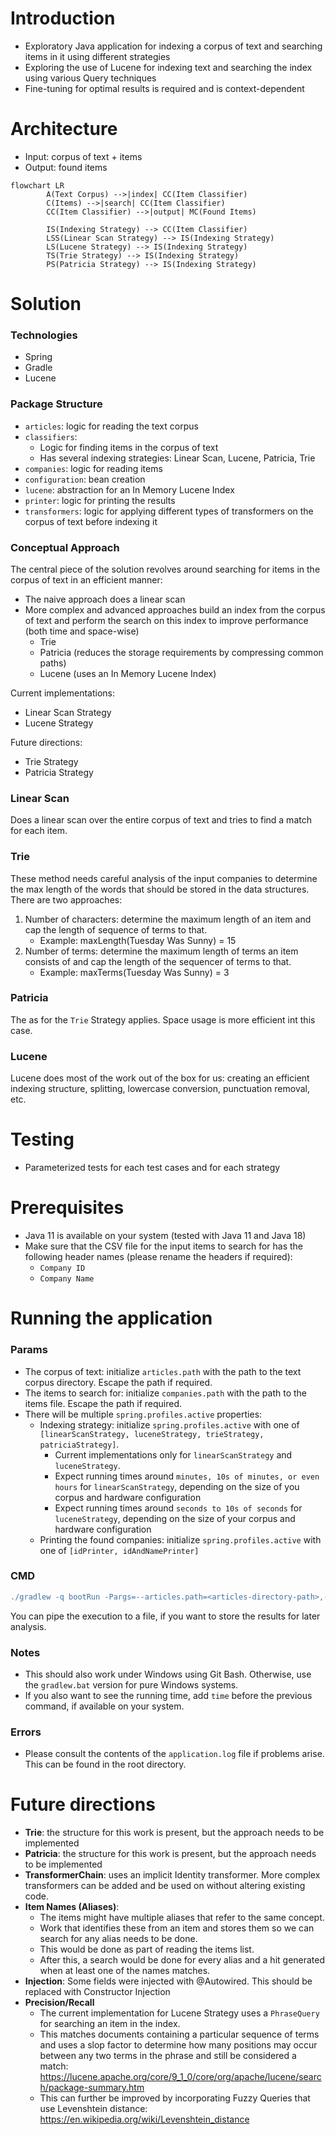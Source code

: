 # Introduction
- Exploratory Java application for indexing a corpus of text and searching items in it using different strategies
- Exploring the use of Lucene for indexing text and searching the index using various Query techniques
- Fine-tuning for optimal results is required and is context-dependent


# Architecture 

- Input: corpus of text + items
- Output: found items

```mermaid
flowchart LR
        A(Text Corpus) -->|index| CC(Item Classifier)
        C(Items) -->|search| CC(Item Classifier)
        CC(Item Classifier) -->|output| MC(Found Items)
    
        IS(Indexing Strategy) --> CC(Item Classifier)
        LSS(Linear Scan Strategy) --> IS(Indexing Strategy)
        LS(Lucene Strategy) --> IS(Indexing Strategy)
        TS(Trie Strategy) --> IS(Indexing Strategy)
        PS(Patricia Strategy) --> IS(Indexing Strategy)
```

# Solution
### Technologies
- Spring
- Gradle
- Lucene

### Package Structure
- `articles`: logic for reading the text corpus
- `classifiers`:
  - Logic for finding items in the corpus of text
  - Has several indexing strategies: Linear Scan, Lucene, Patricia, Trie
- `companies`: logic for reading items
- `configuration`: bean creation
- `lucene`: abstraction for an In Memory Lucene Index
- `printer`: logic for printing the results
- `transformers`: logic for applying different types of transformers on the corpus of text before indexing it

### Conceptual Approach
The central piece of the solution revolves around searching for items in the corpus of text in an efficient manner:
- The naive approach does a linear scan
- More complex and advanced approaches build an index from the corpus of text and perform the search on this index to improve performance (both time and space-wise)
  - Trie
  - Patricia (reduces the storage requirements by compressing common paths)
  - Lucene (uses an In Memory Lucene Index)

Current implementations:
- Linear Scan Strategy
- Lucene Strategy

Future directions:
- Trie Strategy
- Patricia Strategy

### Linear Scan
Does a linear scan over the entire corpus of text and tries to find a match for each item.

### Trie 
These method needs careful analysis of the input companies to determine the max length of the words that should be stored in the data structures. 
There are two approaches:
1. Number of characters: determine the maximum length of an item and cap the length of sequence of terms to that. 
   - Example: maxLength(Tuesday Was Sunny) = 15
2. Number of terms: determine the maximum length of terms an item consists of and cap the length of the sequencer of terms to that.
   - Example: maxTerms(Tuesday Was Sunny) = 3

### Patricia
The as for the `Trie` Strategy applies. Space usage is more efficient int this case.

### Lucene
Lucene does most of the work out of the box for us: creating an efficient indexing structure, splitting, lowercase conversion, punctuation removal, etc.
 
# Testing
- Parameterized tests for each test cases and for each strategy

# Prerequisites
- Java 11 is available on your system (tested with Java 11 and Java 18)
- Make sure that the CSV file for the input items to search for has the following header names (please rename the headers if required):
  - `Company ID`
  - `Company Name`

# Running the application

### Params
- The corpus of text: initialize `articles.path` with the path to the text corpus directory. Escape the path if required. 
- The items to search for: initialize `companies.path` with the path to the items file. Escape the path if required.
- There will be multiple `spring.profiles.active` properties:
  - Indexing strategy: initialize `spring.profiles.active` with one of `[linearScanStrategy, luceneStrategy, trieStrategy, patriciaStrategy]`. 
    - Current implementations only for `linearScanStrategy` and `luceneStrategy`.
    - Expect running times around `minutes, 10s of minutes, or even hours` for `linearScanStrategy`, depending on the size of you corpus and hardware configuration
    - Expect running times around `seconds to 10s of seconds` for `luceneStrategy`, depending on the size of your corpus and hardware configuration
  - Printing the found companies: initialize `spring.profiles.active` with one of `[idPrinter, idAndNamePrinter]`

### CMD

```groovy
./gradlew -q bootRun -Pargs=--articles.path=<articles-directory-path>,--companies.path=<companies-file-path>,--spring.profiles.active=luceneStrategy,--spring.profiles.active=idAndNamePrinter
```

You can pipe the execution to a file, if you want to store the results for later analysis.

### Notes
- This should also work under Windows using Git Bash. Otherwise, use the `gradlew.bat` version for pure Windows systems.
- If you also want to see the running time, add `time` before the previous command, if available on your system.

### Errors
- Please consult the contents of the `application.log` file if problems arise. This can be found in the root directory.

# Future directions
- **Trie**: the structure for this work is present, but the approach needs to be implemented
- **Patricia**: the structure for this work is present, but the approach needs to be implemented
- **TransformerChain**: uses an implicit Identity transformer. More complex transformers can be added and be used on without altering existing code.
- **Item Names (Aliases)**: 
  - The items might have multiple aliases that refer to the same concept. 
  - Work that identifies these from an item and stores them so we can search for any alias needs to be done. 
  - This would be done as part of reading the items list. 
  - After this, a search would be done for every alias and a hit generated when at least one of the names matches.
- **Injection**: Some fields were injected with @Autowired. This should be replaced with Constructor Injection
- **Precision/Recall**
  - The current implementation for Lucene Strategy uses a `PhraseQuery` for searching an item in the index.
  - This matches documents containing a particular sequence of terms and uses a slop factor to determine how many positions may occur between any two terms in the phrase and still be considered a match: https://lucene.apache.org/core/9_1_0/core/org/apache/lucene/search/package-summary.htm 
  - This can further be improved by incorporating Fuzzy Queries that use Levenshtein distance: https://en.wikipedia.org/wiki/Levenshtein_distance


